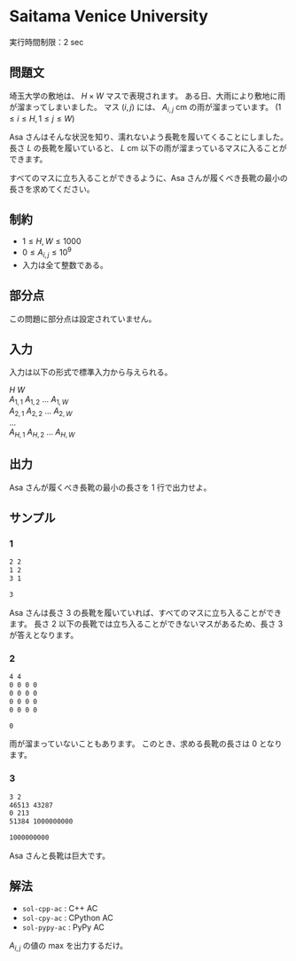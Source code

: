 # Saitama Venice University

実行時間制限：2 sec

## 問題文

埼玉大学の敷地は、 $H \times W$ マスで表現されます。
ある日、大雨により敷地に雨が溜まってしまいました。
マス $(i, j)$ には、 $A_{i, j}$ cm の雨が溜まっています。 ($1 \le i \le H, 1 \le j \le W$)

Asa さんはそんな状況を知り、濡れないよう長靴を履いてくることにしました。
長さ $L$ の長靴を履いていると、 $L$ cm 以下の雨が溜まっているマスに入ることができます。

すべてのマスに立ち入ることができるように、Asa さんが履くべき長靴の最小の長さを求めてください。

## 制約

- $1 \le H, W \le 1000$
- $0 \le A_{i, j} \le 10^9$
- 入力は全て整数である。

## 部分点

この問題に部分点は設定されていません。

## 入力

入力は以下の形式で標準入力から与えられる。

$H$ $W$ <br>
$A_{1, 1}$ $A_{1, 2}$ ... $A_{1, W}$ <br>
$A_{2, 1}$ $A_{2, 2}$ ... $A_{2, W}$ <br>
... <br>
$A_{H, 1}$ $A_{H, 2}$ ... $A_{H, W}$ <br>

## 出力

Asa さんが履くべき長靴の最小の長さを 1 行で出力せよ。

## サンプル

### 1

```txt
2 2
1 2
3 1
```

```txt
3
```

Asa さんは長さ 3 の長靴を履いていれば、すべてのマスに立ち入ることができます。
長さ 2 以下の長靴では立ち入ることができないマスがあるため、長さ 3 が答えとなります。

### 2

```txt
4 4
0 0 0 0
0 0 0 0
0 0 0 0
0 0 0 0
```

```txt
0
```

雨が溜まっていないこともあります。
このとき、求める長靴の長さは 0 となります。

### 3

```txt
3 2
46513 43287
0 213
51384 1000000000
```

```txt
1000000000
```

Asa さんと長靴は巨大です。

## 解法

- `sol-cpp-ac` : C++ AC
- `sol-cpy-ac` : CPython AC
- `sol-pypy-ac` : PyPy AC

$A_{i, j}$ の値の max を出力するだけ。
